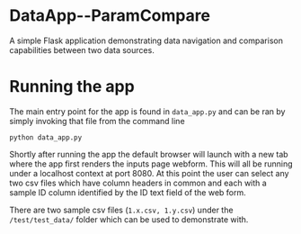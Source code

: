 # DataApp--ParamCompare
A simple Flask application demonstrating data navigation and comparison capabilities between two data sources.


# Running the app
The main entry point for the app is found in `data_app.py` and can be ran by simply invoking that file from the command line

    python data_app.py
    
Shortly after running the app the default browser will launch with a new tab where the app first renders the inputs page webform. This will all be running under a localhost context at port 8080. At this point the user can select any two csv files which have column headers in common and each with a sample ID column identified by the ID text field of the web form.

There are two sample csv files (`1.x.csv, 1.y.csv`) under the `/test/test_data/` folder which can be used to demonstrate with.
